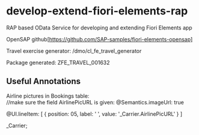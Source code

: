 # develop-extend-fiori-elements-rap
RAP based OData Service for developing and extending Fiori Elements app

OpenSAP github[https://github.com/SAP-samples/fiori-elements-opensap]

Travel exercise generator: /dmo/cl_fe_travel_generator

Package generated: ZFE_TRAVEL_001632




## Useful Annotations
Airline pictures in Bookings table:  
  //make sure the field AirlinePicURL is given:  @Semantics.imageUrl: true
  
  @UI.lineItem: [ { position: 05, label: ' ', value: '_Carrier.AirlinePicURL' } ]
  
  _Carrier;

